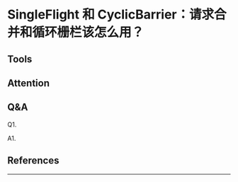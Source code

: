 # SingleFlight 和 CyclicBarrier：请求合并和循环栅栏该怎么用？


## Tools


## Attention


## Q&A

Q1.

A1.

## References

---
